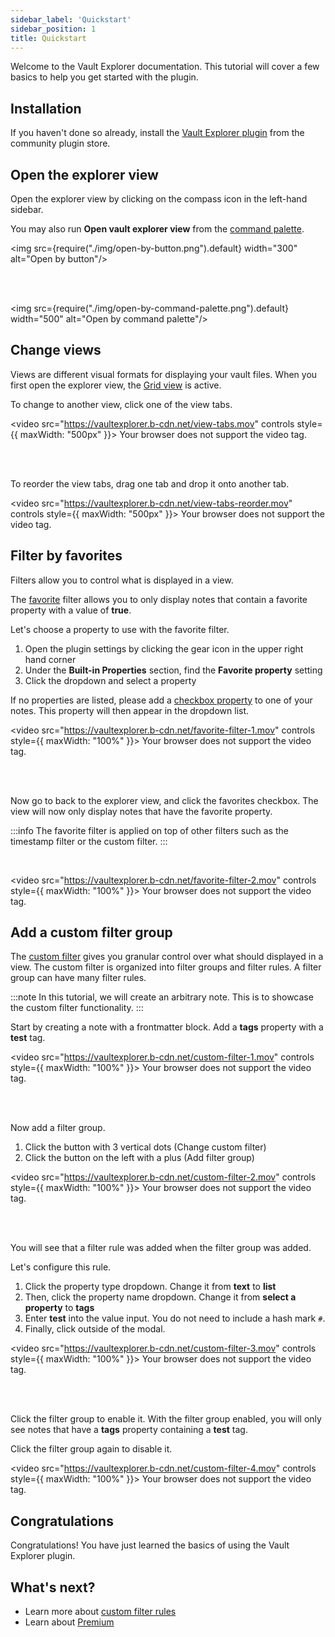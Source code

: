 ```yaml
---
sidebar_label: 'Quickstart'
sidebar_position: 1
title: Quickstart
---
```


<span className="large-text">Welcome to the Vault Explorer documentation. This tutorial will cover a few basics to help you get started with the plugin.</span>

## Installation
If you haven't done so already, install the [Vault Explorer plugin](https://obsidian.md/plugins?id=vault-explorer) from the community plugin store.

## Open the explorer view

Open the explorer view by clicking on the compass icon in the left-hand sidebar.

You may also run **Open vault explorer view** from the [command palette](https://help.obsidian.md/Plugins/Command+palette).

<img src={require("./img/open-by-button.png").default} width="300" alt="Open by button"/>

<br/>
<br/>

<img src={require("./img/open-by-command-palette.png").default} width="500" alt="Open by command palette"/>

## Change views

Views are different visual formats for displaying your vault files. When you first open the explorer view, the [Grid view](/docs/views/grid) is active.

To change to another view, click one of the view tabs.

<video src="https://vaultexplorer.b-cdn.net/view-tabs.mov" controls style={{ maxWidth: "500px" }}>
  Your browser does not support the video tag.
</video>

<br/>
<br/>

To reorder the view tabs, drag one tab and drop it onto another tab.

<video src="https://vaultexplorer.b-cdn.net/view-tabs-reorder.mov" controls style={{ maxWidth: "500px" }}>
  Your browser does not support the video tag.
</video>

## Filter by favorites

Filters allow you to control what is displayed in a view.

The [favorite](/docs/filters/favorite-filter) filter allows you to only display notes that contain a favorite property with a value of **true**.

Let's choose a property to use with the favorite filter.

1. Open the plugin settings by clicking the gear icon in the upper right hand corner
2. Under the **Built-in Properties** section, find the **Favorite property** setting
3. Click the dropdown and select a property

If no properties are listed, please add a [checkbox property](https://help.obsidian.md/Editing+and+formatting/Properties) to one of your notes. This property will then appear in the dropdown list.

<video src="https://vaultexplorer.b-cdn.net/favorite-filter-1.mov" controls style={{ maxWidth: "100%" }}>
  Your browser does not support the video tag.
</video>

<br/>
<br/>

Now go to back to the explorer view, and click the favorites checkbox. The view will now only display notes that have the favorite property.

:::info
The favorite filter is applied on top of other filters such as the timestamp filter or the custom filter.
:::

<br/>

<video src="https://vaultexplorer.b-cdn.net/favorite-filter-2.mov" controls style={{ maxWidth: "100%" }}>
  Your browser does not support the video tag.
</video>


## Add a custom filter group

The [custom filter](/docs/filters/custom-filter) gives you granular control over what should displayed in a view. The custom filter is organized into filter groups and filter rules. A filter group can have many filter rules.

:::note
In this tutorial, we will create an arbitrary note. This is to showcase the custom filter functionality.
:::

Start by creating a note with a frontmatter block. Add a **tags** property with a **test** tag.

<video src="https://vaultexplorer.b-cdn.net/custom-filter-1.mov" controls style={{ maxWidth: "100%" }}>
  Your browser does not support the video tag.
</video>

<br/>
<br/>

Now add a filter group.

1. Click the button with 3 vertical dots (Change custom filter)
2. Click the button on the left with a plus (Add filter group)

<video src="https://vaultexplorer.b-cdn.net/custom-filter-2.mov" controls style={{ maxWidth: "100%" }}>
  Your browser does not support the video tag.
</video>

<br/>
<br/>

You will see that a filter rule was added when the filter group was added.

Let's configure this rule.

1. Click the property type dropdown. Change it from **text** to **list**
2. Then, click the property name dropdown. Change it from **select a property** to **tags**
3. Enter **test** into the value input. You do not need to include a hash mark `#`.
4. Finally, click outside of the modal.

<video src="https://vaultexplorer.b-cdn.net/custom-filter-3.mov" controls style={{ maxWidth: "100%" }}>
  Your browser does not support the video tag.
</video>

<br/>
<br/>

Click the filter group to enable it. With the filter group enabled, you will only see notes that have a **tags** property containing a **test** tag.

Click the filter group again to disable it.

<video src="https://vaultexplorer.b-cdn.net/custom-filter-4.mov" controls style={{ maxWidth: "100%" }}>
  Your browser does not support the video tag.
</video>

## Congratulations

Congratulations! You have just learned the basics of using the Vault Explorer plugin.

## What's next?
- Learn more about [custom filter rules](/docs/filters/custom-filter#filter-rules)
- Learn about [Premium](/docs/premium)